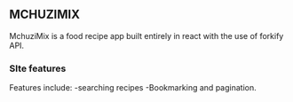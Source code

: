 ## MCHUZIMIX

MchuziMix is a food recipe app built entirely in react with the use of forkify API.

### SIte features

Features include:
-searching recipes
-Bookmarking
and pagination.
